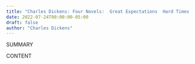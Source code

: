 ```yaml
---
title: "Charles Dickens: Four Novels:  Great Expectations  Hard Times  A Christmas Carol  and A Tale of Two Cities"
date: 2022-07-24T00:00:00-05:00
draft: false
author: "Charles Dickens"
---
```


SUMMARY

<!--more-->

CONTENT